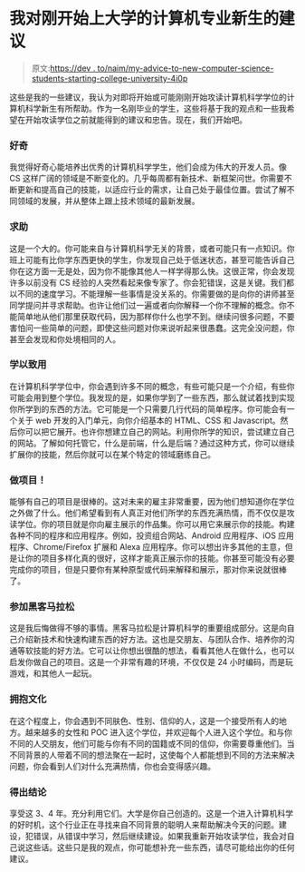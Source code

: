 # 我对刚开始上大学的计算机专业新生的建议

> 原文:[https://dev . to/naim/my-advice-to-new-computer-science-students-starting-college-university-4i0p](https://dev.to/naim/my-advice-to-new-computer-science-students-starting-college-university-4i0p)

这些是我的一些建议，我认为对即将开始或可能刚刚开始攻读计算机科学学位的计算机科学新生有所帮助。作为一名刚毕业的学生，这些将基于我的观点和一些我希望在开始攻读学位之前就能得到的建议和忠告。现在，我们开始吧。

### [](#be-curious)好奇

我觉得好奇心能培养出优秀的计算机科学学生，他们会成为伟大的开发人员。像 CS 这样广阔的领域是不断变化的。几乎每周都有新技术、新框架问世。你需要不断更新和提高自己的技能，以适应行业的需求，让自己处于最佳位置。尝试了解不同领域的发展，并从整体上跟上技术领域的最新发展。

### [](#ask-for-help)求助

这是一个大的。你可能来自与计算机科学无关的背景，或者可能只有一点知识。你班上可能有比你学东西更快的学生，你发现自己处于低迷状态，甚至可能告诉自己你在这方面一无是处，因为你不能像其他人一样学得那么快。这很正常，你会发现许多以前没有 CS 经验的人突然看起来像专家了。你会犯错误，这是关键。我们都以不同的速度学习。不能理解一些事情是没关系的。你需要做的是向你的讲师甚至同学提问并寻求帮助。也许让他们过一遍或者向你解释一个你不理解的概念。你不能简单地从他们那里获取代码，因为那样你什么也学不到。继续问很多问题，不要害怕问一些简单的问题，即使这些问题对你来说听起来很愚蠢。这完全没问题，你甚至会发现和你处境相同的人。

### [](#implement-what-you-learn)学以致用

在计算机科学学位中，你会遇到许多不同的概念，有些可能只是一个介绍，有些你可能会用到整个学位。我发现的是，如果你学到了一些东西，那么就试着找到实现你所学到的东西的方法。它可能是一个只需要几行代码的简单程序。你可能会有一个关于 web 开发的入门单元，向你介绍基本的 HTML、CSS 和 Javascript。然后你可以把它展开。也许你想建立自己的网站。利用你所学的知识，尝试建立自己的网站。了解如何托管它，什么是前端，什么是后端？通过这种方式，你可以继续扩展你的技能，然后你就可以在某个特定的领域磨练自己。

### [](#do-projects)做项目！

能够有自己的项目是很棒的。这对未来的雇主非常重要，因为他们想知道你在学位之外做了什么。他们希望看到有人真正对他们所学的东西充满热情，而不仅仅是攻读学位。你的项目就是你向雇主展示的作品集。你可以用它来展示你的技能。构建各种不同的程序和应用程序。例如，投资组合网站、Android 应用程序、iOS 应用程序、Chrome/Firefox 扩展和 Alexa 应用程序。你可以想出许多其他的主意，但是让你的项目多样化真的很好，这样才能真正展示你的技能。你甚至可能没有必要完成你的项目，但是只要你有某种原型或代码来解释和展示，那对你来说就很棒了。

### [](#go-to-hackathons)参加黑客马拉松

这是我后悔做得不够的事情。黑客马拉松是计算机科学的重要组成部分。这是向自己介绍新技术和快速构建东西的好方法。这也是交朋友、与团队合作、培养你的沟通等软技能的好方法。它可以让你想出很酷的想法，看看其他人在做什么，也可以启发你做自己的项目。这是一个非常有趣的环境，不仅仅是 24 小时编码，而是玩游戏，和其他人一起玩。

### [](#embrace-the-culture)拥抱文化

在这个程度上，你会遇到不同肤色、性别、信仰的人，这是一个接受所有人的地方。越来越多的女性和 POC 进入这个学位，并欢迎每个人进入这个学位。和与你不同的人交朋友，他们可能与你有不同的国籍或不同的信仰，你需要尊重他们。当不同背景的人带着不同的想法聚在一起时，这使每个人都能想到不同的方法来解决问题，你会看到人们对什么充满热情，你也会变得感兴趣。

### [](#to-conclude)得出结论

享受这 3、4 年。充分利用它们。大学是你自己创造的。这是一个进入计算机科学的好时机，这个行业正在寻找来自不同背景的聪明人来帮助解决今天的问题。建设，犯错误，从错误中学习，然后继续建设。如果我重新开始攻读学位，我会对自己说这些话。这些只是我的观点，你可能想补充一些东西，请尽可能给出你的任何建议。